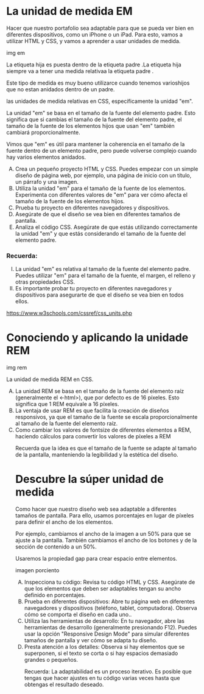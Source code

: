 <h1>La unidad de medida EM</h1>

<p>Hacer que nuestro portafolio sea adaptable para que se pueda ver bien en diferentes dispositivos, como un iPhone o un iPad. Para esto, vamos a utilizar HTML y CSS, y vamos a aprender a usar unidades de medida.</p>

img em

<p>La etiqueta hija es puesta dentro de la etiqueta padre .La etiqueta hija siempre va a tener una medida relativaa la etiqueta padre .</p>
<p>Este tipo de medida es muy bueno utilizarce cuando tenemos varioshijos que no estan anidados dentro de un padre.</p>


<p> las unidades de medida relativas en CSS, específicamente la unidad "em".

La unidad "em" se basa en el tamaño de la fuente del elemento padre. Esto significa que si cambias el tamaño de la fuente del elemento padre, el tamaño de la fuente de los elementos hijos que usan "em" también cambiará proporcionalmente.

Vimos que "em" es útil para mantener la coherencia en el tamaño de la fuente dentro de un elemento padre, pero puede volverse complejo cuando hay varios elementos anidados.</p>

<ol type="A">
<li>Crea un pequeño proyecto HTML y CSS. Puedes empezar con un simple diseño de página web, por ejemplo, una página de inicio con un título, un párrafo y una imagen.</li>
<li>Utiliza la unidad "em" para el tamaño de la fuente de los elementos. Experimenta con diferentes valores de "em" para ver cómo afecta el tamaño de la fuente de los elementos hijos.</li>
<li>Prueba tu proyecto en diferentes navegadores y dispositivos. </li>
<li>Asegúrate de que el diseño se vea bien en diferentes tamaños de pantalla.</li>
<li>Analiza el código CSS. Asegúrate de que estás utilizando correctamente la unidad "em" y que estás considerando el tamaño de la fuente del elemento padre.</li>
</ol>
<h3>Recuerda:</h3>
<ol type='I'>
<li>La unidad "em" es relativa al tamaño de la fuente del elemento padre.
Puedes utilizar "em" para el tamaño de la fuente, el margen, el relleno y otras propiedades CSS.</li>
<li>Es importante probar tu proyecto en diferentes navegadores y dispositivos para asegurarte de que el diseño se vea bien en todos ellos.</li>
</ol>

https://www.w3schools.com/cssref/css_units.php


<h1>Conociendo y aplicando la unidade REM</h1>

img rem
<p> La unidad de medida REM en CSS.</p>

<ol type="A">
<li>La unidad REM se basa en el tamaño de la fuente del elemento raíz (generalmente el <-html>), que por defecto es de 16 píxeles. Esto significa que 1 REM equivale a 16 píxeles.</li>
<li>La ventaja de usar REM es que facilita la creación de diseños responsivos, ya que el tamaño de la fuente se escala proporcionalmente al tamaño de la fuente del elemento raíz.</li>
<li> Como cambiar los valores de fontsize de diferentes elementos a REM, haciendo cálculos para convertir los valores de píxeles a REM </li>

<p>Recuerda que la idea es que el tamaño de la fuente se adapte al tamaño de la pantalla, manteniendo la legibilidad y la estética del diseño.</p>


<h1>Descubre la súper unidad de medida</h1>


<p>Como hacer que nuestro diseño web sea adaptable a diferentes tamaños de pantalla. Para ello, usamos porcentajes en lugar de píxeles para definir el ancho de los elementos.

Por ejemplo, cambiamos el ancho de la imagen a un 50% para que se ajuste a la pantalla. También cambiamos el ancho de los botones y de la sección de contenido a un 50%.

Usaremos la propiedad gap para crear espacio entre elementos.</p>
imagen porciento
<ol type="A">

<li>Inspecciona tu código: Revisa tu código HTML y CSS. Asegúrate de que los elementos que deben ser adaptables tengan su ancho definido en porcentajes.</li>
<li>Prueba en diferentes dispositivos: Abre tu página web en diferentes navegadores y dispositivos (teléfono, tablet, computadora). Observa cómo se comporta el diseño en cada uno..</li>
<li>Utiliza las herramientas de desarrollo: En tu navegador, abre las herramientas de desarrollo (generalmente presionando F12). Puedes usar la opción "Responsive Design Mode" para simular diferentes tamaños de pantalla y ver cómo se adapta tu diseño.</li>
<li>Presta atención a los detalles: Observa si hay elementos que se superponen, si el texto se corta o si hay espacios demasiado grandes o pequeños. </li>

<p>Recuerda: La adaptabilidad es un proceso iterativo. Es posible que tengas que hacer ajustes en tu código varias veces hasta que obtengas el resultado deseado.</p>
